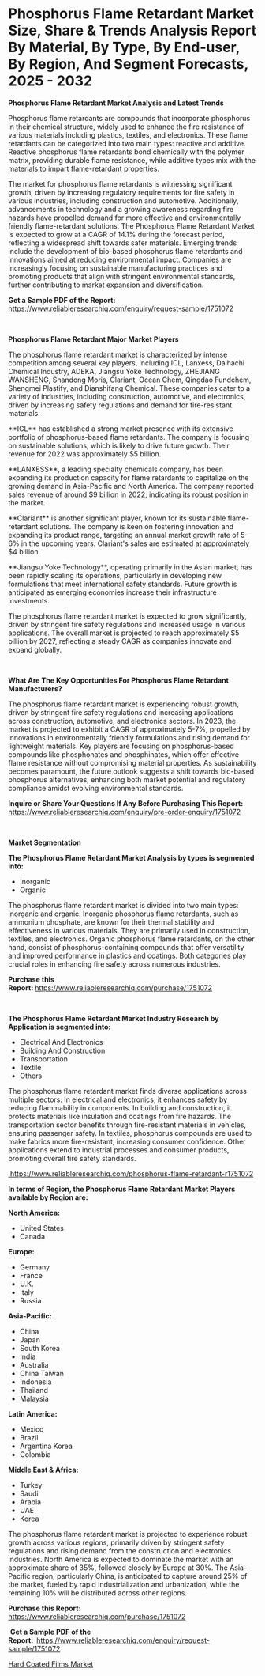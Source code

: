 <p><h1>Phosphorus Flame Retardant Market Size, Share & Trends Analysis Report By Material, By Type, By End-user, By Region, And Segment Forecasts, 2025 - 2032</h1></p><p><strong>Phosphorus Flame Retardant Market Analysis and Latest Trends</strong></p>
<p><p>Phosphorus flame retardants are compounds that incorporate phosphorus in their chemical structure, widely used to enhance the fire resistance of various materials including plastics, textiles, and electronics. These flame retardants can be categorized into two main types: reactive and additive. Reactive phosphorus flame retardants bond chemically with the polymer matrix, providing durable flame resistance, while additive types mix with the materials to impart flame-retardant properties.</p><p>The market for phosphorus flame retardants is witnessing significant growth, driven by increasing regulatory requirements for fire safety in various industries, including construction and automotive. Additionally, advancements in technology and a growing awareness regarding fire hazards have propelled demand for more effective and environmentally friendly flame-retardant solutions. The Phosphorus Flame Retardant Market is expected to grow at a CAGR of 14.1% during the forecast period, reflecting a widespread shift towards safer materials. Emerging trends include the development of bio-based phosphorus flame retardants and innovations aimed at reducing environmental impact. Companies are increasingly focusing on sustainable manufacturing practices and promoting products that align with stringent environmental standards, further contributing to market expansion and diversification.</p></p>
<p><strong>Get a Sample PDF of the Report:&nbsp;</strong> <a href="https://www.reliableresearchiq.com/enquiry/request-sample/1751072?utm_campaign=3299&utm_medium=2&utm_source=Github&utm_content=ia&utm_term=01042025&utm_id=phosphorus-flame-retardant">https://www.reliableresearchiq.com/enquiry/request-sample/1751072</a></p>
<p>&nbsp;</p>
<p><strong>Phosphorus Flame Retardant Major Market Players</strong></p>
<p><p>The phosphorus flame retardant market is characterized by intense competition among several key players, including ICL, Lanxess, Daihachi Chemical Industry, ADEKA, Jiangsu Yoke Technology, ZHEJIANG WANSHENG, Shandong Moris, Clariant, Ocean Chem, Qingdao Fundchem, Shengmei Plastify, and Dianshifang Chemical. These companies cater to a variety of industries, including construction, automotive, and electronics, driven by increasing safety regulations and demand for fire-resistant materials.</p><p>**ICL** has established a strong market presence with its extensive portfolio of phosphorus-based flame retardants. The company is focusing on sustainable solutions, which is likely to drive future growth. Their revenue for 2022 was approximately $5 billion.</p><p>**LANXESS**, a leading specialty chemicals company, has been expanding its production capacity for flame retardants to capitalize on the growing demand in Asia-Pacific and North America. The company reported sales revenue of around $9 billion in 2022, indicating its robust position in the market.</p><p>**Clariant** is another significant player, known for its sustainable flame-retardant solutions. The company is keen on fostering innovation and expanding its product range, targeting an annual market growth rate of 5-6% in the upcoming years. Clariant's sales are estimated at approximately $4 billion.</p><p>**Jiangsu Yoke Technology**, operating primarily in the Asian market, has been rapidly scaling its operations, particularly in developing new formulations that meet international safety standards. Future growth is anticipated as emerging economies increase their infrastructure investments.</p><p>The phosphorus flame retardant market is expected to grow significantly, driven by stringent fire safety regulations and increased usage in various applications. The overall market is projected to reach approximately $5 billion by 2027, reflecting a steady CAGR as companies innovate and expand globally.</p></p>
<p>&nbsp;</p>
<p><strong>What Are The Key Opportunities For Phosphorus Flame Retardant Manufacturers?</strong></p>
<p><p>The phosphorus flame retardant market is experiencing robust growth, driven by stringent fire safety regulations and increasing applications across construction, automotive, and electronics sectors. In 2023, the market is projected to exhibit a CAGR of approximately 5-7%, propelled by innovations in environmentally friendly formulations and rising demand for lightweight materials. Key players are focusing on phosphorus-based compounds like phosphonates and phosphinates, which offer effective flame resistance without compromising material properties. As sustainability becomes paramount, the future outlook suggests a shift towards bio-based phosphorus alternatives, enhancing both market potential and regulatory compliance amidst evolving environmental standards.</p></p>
<p><strong>Inquire or Share Your Questions If Any Before Purchasing This Report:</strong> <a href="https://www.reliableresearchiq.com/enquiry/pre-order-enquiry/1751072?utm_campaign=3299&utm_medium=2&utm_source=Github&utm_content=ia&utm_term=01042025&utm_id=phosphorus-flame-retardant">https://www.reliableresearchiq.com/enquiry/pre-order-enquiry/1751072</a></p>
<p>&nbsp;</p>
<p><strong>Market Segmentation</strong></p>
<p><strong>The Phosphorus Flame Retardant Market Analysis by types is segmented into:</strong></p>
<p><ul><li>Inorganic</li><li>Organic</li></ul></p>
<p><p>The phosphorus flame retardant market is divided into two main types: inorganic and organic. Inorganic phosphorus flame retardants, such as ammonium phosphate, are known for their thermal stability and effectiveness in various materials. They are primarily used in construction, textiles, and electronics. Organic phosphorus flame retardants, on the other hand, consist of phosphorus-containing compounds that offer versatility and improved performance in plastics and coatings. Both categories play crucial roles in enhancing fire safety across numerous industries.</p></p>
<p><strong>Purchase this Report:&nbsp;</strong><a href="https://www.reliableresearchiq.com/purchase/1751072?utm_campaign=3299&utm_medium=2&utm_source=Github&utm_content=ia&utm_term=01042025&utm_id=phosphorus-flame-retardant">https://www.reliableresearchiq.com/purchase/1751072</a></p>
<p>&nbsp;</p>
<p><strong>The Phosphorus Flame Retardant Market Industry Research by Application is segmented into:</strong></p>
<p><ul><li>Electrical And Electronics</li><li>Building And Construction</li><li>Transportation</li><li>Textile</li><li>Others</li></ul></p>
<p><p>The phosphorus flame retardant market finds diverse applications across multiple sectors. In electrical and electronics, it enhances safety by reducing flammability in components. In building and construction, it protects materials like insulation and coatings from fire hazards. The transportation sector benefits through fire-resistant materials in vehicles, ensuring passenger safety. In textiles, phosphorus compounds are used to make fabrics more fire-resistant, increasing consumer confidence. Other applications extend to industrial processes and consumer products, promoting overall fire safety standards.</p></p>
<p><a href="https://www.reliableresearchiq.com/phosphorus-flame-retardant-r1751072?utm_campaign=3299&utm_medium=2&utm_source=Github&utm_content=ia&utm_term=01042025&utm_id=phosphorus-flame-retardant">&nbsp;https://www.reliableresearchiq.com/phosphorus-flame-retardant-r1751072</a></p>
<p><strong>In terms of Region, the Phosphorus Flame Retardant Market Players available by Region are:</strong></p>
<p>
    <p> <strong> North America: </strong>
        <ul>
            <li>United States</li>
            <li>Canada</li>
        </ul>
        </p> 
    <p> <strong> Europe: </strong>
        <ul>
            <li>Germany</li>
            <li>France</li>
            <li>U.K.</li>
            <li>Italy</li>
            <li>Russia</li>
        </ul>
        </p> 
    <p> <strong> Asia-Pacific: </strong>
        <ul>
            <li>China</li>
            <li>Japan</li>
            <li>South Korea</li>
            <li>India</li>
            <li>Australia</li>
            <li>China Taiwan</li>
            <li>Indonesia</li>
            <li>Thailand</li>
            <li>Malaysia</li>
        </ul>
        </p> 
    <p> <strong> Latin America: </strong>
        <ul>
            <li>Mexico</li>
            <li>Brazil</li>
            <li>Argentina Korea</li>
            <li>Colombia</li>
        </ul>
        </p> 
    <p> <strong> Middle East & Africa: </strong>
        <ul>
            <li>Turkey</li>
            <li>Saudi</li>
            <li>Arabia</li>
            <li>UAE</li>
            <li>Korea</li>
        </ul>
    </p>
    </p>
<p><p>The phosphorus flame retardant market is projected to experience robust growth across various regions, primarily driven by stringent safety regulations and rising demand from the construction and electronics industries. North America is expected to dominate the market with an approximate share of 35%, followed closely by Europe at 30%. The Asia-Pacific region, particularly China, is anticipated to capture around 25% of the market, fueled by rapid industrialization and urbanization, while the remaining 10% will be distributed across other regions.</p></p>
<p><strong>Purchase this Report: </strong><a href="https://www.reliableresearchiq.com/purchase/1751072?utm_campaign=3299&utm_medium=2&utm_source=Github&utm_content=ia&utm_term=01042025&utm_id=phosphorus-flame-retardant">https://www.reliableresearchiq.com/purchase/1751072</a></p>
<p>&nbsp;<strong>Get a Sample PDF of the Report:&nbsp;&nbsp;</strong><a href="https://www.reliableresearchiq.com/enquiry/request-sample/1751072?utm_campaign=3299&utm_medium=2&utm_source=Github&utm_content=ia&utm_term=01042025&utm_id=phosphorus-flame-retardant">https://www.reliableresearchiq.com/enquiry/request-sample/1751072</a></p>
<p><strong></strong></p>
<p><p><a href="https://github.com/sirayedantte/Market-Research-Report-List-1/blob/main/hard-coated-films-market.md?utm_campaign=3299&utm_medium=2&utm_source=Github&utm_content=ia&utm_term=01042025&utm_id=phosphorus-flame-retardant">Hard Coated Films Market</a></p></p>